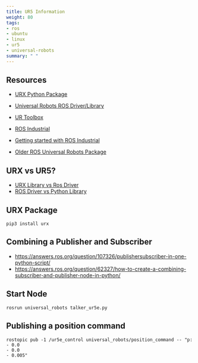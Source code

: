 ```yaml
---
title: UR5 Information
weight: 80
tags:
- ros
- ubuntu
- linux
- ur5
- universal-robots
summary: " "
---
```


## Resources

* [URX Python Package](https://github.com/SintefManufacturing/python-urx/)
* [Universal Robots ROS Driver/Library](https://github.com/UniversalRobots/Universal_Robots_ROS_Driver)

* [UR Toolbox](https://www.usna.edu/Users/weaprcon/kutzer/_Code-Development/UR_Toolbox.php)
* [ROS Industrial](http://wiki.ros.org/Industrial)
* [Getting started with ROS Industrial](http://wiki.ros.org/universal_robot/Tutorials/Getting%20Started%20with%20a%20Universal%20Robot%20and%20ROS-Industrial)
* [Older ROS Universal Robots Package](http://wiki.ros.org/action/show/universal_robots?action=show&redirect=universal_robot)

## URX vs UR5?

* [URX Library vs Ros Driver](https://forum.universal-robots.com/t/urx-library-vs-ros-driver/10764)
* [ROS Driver vs Python Library](https://answers.ros.org/question/367606/what-does-a-ros-driver-do-vs-python-library-for-robot-arm/)

## URX Package

```
pip3 install urx
```

## Combining a Publisher and Subscriber

* <https://answers.ros.org/question/107326/publishersubscriber-in-one-python-script/>
* <https://answers.ros.org/question/62327/how-to-create-a-combining-subscriber-and-publisher-node-in-python/>

## Start Node

```
rosrun universal_robots talker_ur5e.py 
```

## Publishing a position command

```
rostopic pub -1 /ur5e_control universal_robots/position_command -- "p:
- 0.0
- 0.0
- 0.005" 
```
